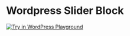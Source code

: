 # Wordpress Slider Block

[![Try in WordPress Playground](https://img.shields.io/badge/Try%20in%20WordPress%20Playground-blue?style=for-the-badge)](https://playground.wordpress.net/?blueprint-url=https://raw.githubusercontent.com/lubusIN/wordpress-slider-block/add/feat/playground-setup/_playground/blueprint-github.json)
